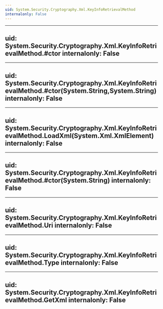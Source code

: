 ```yaml
---
uid: System.Security.Cryptography.Xml.KeyInfoRetrievalMethod
internalonly: False
---
```


---
uid: System.Security.Cryptography.Xml.KeyInfoRetrievalMethod.#ctor
internalonly: False
---

---
uid: System.Security.Cryptography.Xml.KeyInfoRetrievalMethod.#ctor(System.String,System.String)
internalonly: False
---

---
uid: System.Security.Cryptography.Xml.KeyInfoRetrievalMethod.LoadXml(System.Xml.XmlElement)
internalonly: False
---

---
uid: System.Security.Cryptography.Xml.KeyInfoRetrievalMethod.#ctor(System.String)
internalonly: False
---

---
uid: System.Security.Cryptography.Xml.KeyInfoRetrievalMethod.Uri
internalonly: False
---

---
uid: System.Security.Cryptography.Xml.KeyInfoRetrievalMethod.Type
internalonly: False
---

---
uid: System.Security.Cryptography.Xml.KeyInfoRetrievalMethod.GetXml
internalonly: False
---
